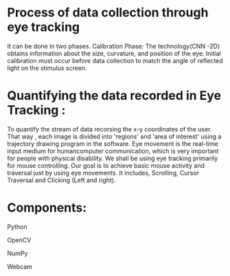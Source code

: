 # Process of data collection through eye tracking
It can be done in two phases. 
Calibration Phase: The technology(CNN -2D) obtains information about the size, curvature, and position of the eye. Initial calibration must occur before data collection to match the angle of reflected light on the stimulus screen. 
# Quantifying the data recorded in Eye Tracking : 
To quantify the stream of data recorsing the x-y coordinates of the user. That way , each image is divided into 'regions' and 'area of interest' using a trajectory drawing program in the software. 
Eye movement is the real-time input medium for humancomputer communication, which is very important for people with physical disability. 
We shall be using eye tracking primarily for mouse controlling. Our goal is to achieve basic mouse activity and traversal just by using eye movements. It includes, Scrolling, Cursor Traversal and Clicking (Left and right).
# Components:

Python

OpenCV

NumPy

Webcam
